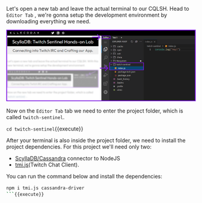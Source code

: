 Let's open a new tab and leave the actual terminal to our CQLSH. Head to `Editor Tab` , we're gonna setup the development environment by downloading everything we need.

![Arrows pointing to open the Code Editor Tab](./images//3-2-opening-the-editor.png)

Now on the `Editor Tab` tab we need to enter the project folder, which is called `twitch-sentinel`. 

`cd twitch-sentinel`{{execute}}

After your terminal is also inside the project folder, we need to install the project dependencies. For this project we'll need only two:

- [ScyllaDB/Cassandra](https://www.npmjs.com/package/cassandra-driver) connector to NodeJS
- [tmi.js](https://tmijs.com/)(Twitch Chat Client). 


You can run the command below and install the dependencies: 

```sh
npm i tmi.js cassandra-driver
```{{execute}}

